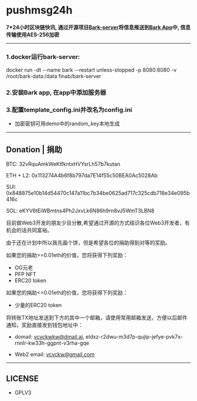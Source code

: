 # pushmsg24h

**7*24小时区块链快讯, 通过开源项目[Bark-server](https://github.com/Finb/bark-server.git)将信息推送到[Bark App](https://bark.day.app)中, 信息传输使用AES-256加密**

---

### 1.docker运行bark-server:

docker run -dt --name bark --restart unless-stopped -p 8080:8080 -v /root/bark-data:/data finab/bark-server

### 2.安装Bark app, 在app中添加服务器

### 3.配置template_config.ini并改名为config.ini

- 加密密钥可用demo中的random_key本地生成

---

## Donation | 捐助

BTC: 32vRquAmkWeKtfkntxHVYsrLh57b7kutan

ETH + L2: 0x113274A4b6f8b797da7E14f55c50BEA0Ac5028Ab

SUI: 0x848875e10b14d54470c147a11bc7b34be0625ad717c325cdb718e34e095b416c

SOL: eKYV6tEiWBmtns4Ph2JxvLk6N86h9rn8vJ5WmT3LBN8

目前做Web3开发的朋友少且分散,希望通过开源的方式结识各位Web3开发者，有机会的话共同富裕。

由于还在计划中所以我先画个饼，但是希望各位的捐助得到对等的奖励。

如果您的捐助>=0.01eth的价值，您将获得下列奖励： 

- OG元老
- PFP NFT
- ERC20 token
 
如果您的捐助<=0.01eth的价值，您将获得下列奖励：

- 少量的ERC20 token

将转账TX地址发送到下方的其中一个邮箱，请使用常用邮箱发送，方便以后邮件通知，奖励直接发到钱包地址中：

- domail: vcvckwkw@dmail.ai, eldxz-r2dwu-m3d7p-qujlp-jefye-pvk7x-rnnlr-kw33h-ggpnt-v3rha-gqe

- Web2 email: vcvckw@gmail.com

---

## LICENSE

- GPLV3
